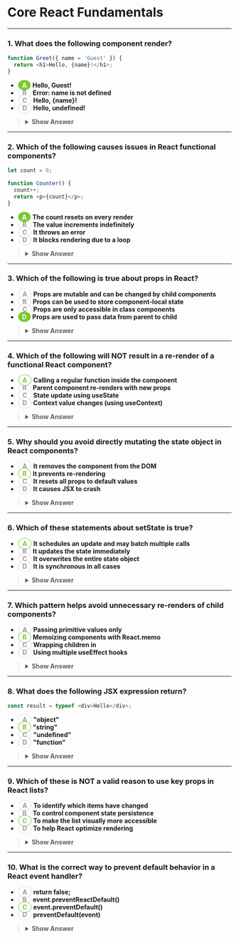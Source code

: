 # Core React Fundamentals

---

### 1. What does the following component render?

```js
function Greet({ name = 'Guest' }) {
  return <h1>Hello, {name}!</h1>;
}
```

- <span style="color: #fff; background: #7cc82f; border-radius: 50%; padding: 3px 9px; font-weight: bold;">A</span> <strong>Hello, Guest!</strong>   
- <span style="color: #999; border: 1px solid #ddd; border-radius: 50%; padding: 3px 9px; font-weight: bold;">B</span> <strong>Error: name is not defined</strong>
- <span style="color: #999; border: 1px solid #ddd; border-radius: 50%; padding: 3px 9px; font-weight: bold;">C</span> <strong>Hello, {name}!</strong>
- <span style="color: #999; border: 1px solid #ddd; border-radius: 50%; padding: 3px 9px; font-weight: bold;">D</span> <strong>Hello, undefined!</strong>

> <details>
> <summary><strong>Show Answer</strong></summary>
>
> <span style="color: #fff; background: #7cc82f; border-radius: 50%; padding: 3px 9px; font-weight: bold;">A</span> <strong>Hello, Guest!</strong>
>
> The component uses a default prop value for `name`, so it renders:  
> <code>Hello, Guest!</code>
> </details>

---

### 2. Which of the following causes issues in React functional components?

```js
let count = 0;

function Counter() {
  count++;
  return <p>{count}</p>;
}
```

- <span style="color: #fff; background: #7cc82f; border-radius: 50%; padding: 3px 9px; font-weight: bold;">A</span> <strong>The count resets on every render</strong>   
- <span style="color: #999; border: 1px solid #ddd; border-radius: 50%; padding: 3px 9px; font-weight: bold;">B</span> <strong>The value increments indefinitely</strong>
- <span style="color: #999; border: 1px solid #ddd; border-radius: 50%; padding: 3px 9px; font-weight: bold;">C</span> <strong>It throws an error</strong>
- <span style="color: #999; border: 1px solid #ddd; border-radius: 50%; padding: 3px 9px; font-weight: bold;">D</span> <strong>It blocks rendering due to a loop</strong>

> <details>
> <summary><strong>Show Answer</strong></summary>
>
> <span style="color: #fff; background: #7cc82f; border-radius: 50%; padding: 3px 9px; font-weight: bold;">A</span> <strong>The count resets on every render</strong>
>
> The variable `count` is re-declared every render, so it always starts from 0.
> </details>

---

### 3. Which of the following is true about props in React?

- <span style="color: #999; border: 1px solid #ddd; border-radius: 50%; padding: 3px 9px; font-weight: bold;">A</span> <strong>Props are mutable and can be changed by child components</strong>
- <span style="color: #999; border: 1px solid #ddd; border-radius: 50%; padding: 3px 9px; font-weight: bold;">B</span> <strong>Props can be used to store component-local state</strong>
- <span style="color: #999; border: 1px solid #ddd; border-radius: 50%; padding: 3px 9px; font-weight: bold;">C</span> <strong>Props are only accessible in class components</strong>
- <span style="color: #fff; background: #7cc82f; border-radius: 50%; padding: 3px 9px; font-weight: bold;">D</span> <strong>Props are used to pass data from parent to child</strong> 

> <details>
> <summary><strong>Show Answer</strong></summary>
>
> <span style="color: #fff; background: #7cc82f; border-radius: 50%; padding: 3px 9px; font-weight: bold;">D</span> <strong>Props are used to pass data from parent to child</strong>
>
> In React, props are read-only and are passed from parent to child components.
> </details>

---

### 4. Which of the following will NOT result in a re-render of a functional React component?

- <span style="color: #7cc82f; border: 1px solid #7cc82f; border-radius: 50%; padding: 3px 9px; font-weight: bold;">A</span> <strong>Calling a regular function inside the component</strong> ️
- <span style="color: #999; border: 1px solid #ddd; border-radius: 50%; padding: 3px 9px; font-weight: bold;">B</span> <strong>Parent component re-renders with new props</strong>
- <span style="color: #999; border: 1px solid #ddd; border-radius: 50%; padding: 3px 9px; font-weight: bold;">C</span> <strong>State update using useState</strong>
- <span style="color: #999; border: 1px solid #ddd; border-radius: 50%; padding: 3px 9px; font-weight: bold;">D</span> <strong>Context value changes (using useContext)</strong>

> <details>
> <summary><strong>Show Answer</strong></summary>
>
> <span style="color: #7cc82f; border: 1px solid #7cc82f; border-radius: 50%; padding: 3px 9px; font-weight: bold;">A</span> <strong>Calling a regular function inside the component</strong>
>
> Only state, props, or context changes can trigger a re-render.
> </details>

---

### 5. Why should you avoid directly mutating the state object in React components?

- <span style="color: #999; border: 1px solid #ddd; border-radius: 50%; padding: 3px 9px; font-weight: bold;">A</span> <strong>It removes the component from the DOM</strong>
- <span style="color: #7cc82f; border: 1px solid #7cc82f; border-radius: 50%; padding: 3px 9px; font-weight: bold;">B</span> <strong>It prevents re-rendering</strong> 
- <span style="color: #999; border: 1px solid #ddd; border-radius: 50%; padding: 3px 9px; font-weight: bold;">C</span> <strong>It resets all props to default values</strong>
- <span style="color: #999; border: 1px solid #ddd; border-radius: 50%; padding: 3px 9px; font-weight: bold;">D</span> <strong>It causes JSX to crash</strong>

> <details>
> <summary><strong>Show Answer</strong></summary>
>
> <span style="color: #7cc82f; border: 1px solid #7cc82f; border-radius: 50%; padding: 3px 9px; font-weight: bold;">B</span> <strong>It prevents re-rendering</strong>
>
> React doesn’t detect direct mutations, so no re-render occurs.
> </details>

---

### 6. Which of these statements about setState is true?

- <span style="color: #7cc82f; border: 1px solid #7cc82f; border-radius: 50%; padding: 3px 9px; font-weight: bold;">A</span> <strong>It schedules an update and may batch multiple calls</strong>️
- <span style="color: #999; border: 1px solid #ddd; border-radius: 50%; padding: 3px 9px; font-weight: bold;">B</span> <strong>It updates the state immediately</strong>
- <span style="color: #999; border: 1px solid #ddd; border-radius: 50%; padding: 3px 9px; font-weight: bold;">C</span> <strong>It overwrites the entire state object</strong>
- <span style="color: #999; border: 1px solid #ddd; border-radius: 50%; padding: 3px 9px; font-weight: bold;">D</span> <strong>It is synchronous in all cases</strong>

> <details>
> <summary><strong>Show Answer</strong></summary>
>
> <span style="color: #7cc82f; border: 1px solid #7cc82f; border-radius: 50%; padding: 3px 9px; font-weight: bold;">A</span> <strong>It schedules an update and may batch multiple calls</strong>
>
> `setState` is asynchronous and may batch state updates for performance.
> </details>

---

### 7. Which pattern helps avoid unnecessary re-renders of child components?

- <span style="color: #999; border: 1px solid #ddd; border-radius: 50%; padding: 3px 9px; font-weight: bold;">A</span> <strong>Passing primitive values only</strong>
- <span style="color: #7cc82f; border: 1px solid #7cc82f; border-radius: 50%; padding: 3px 9px; font-weight: bold;">B</span> <strong>Memoizing components with React.memo</strong>
- <span style="color: #999; border: 1px solid #ddd; border-radius: 50%; padding: 3px 9px; font-weight: bold;">C</span> <strong>Wrapping children in</strong>
- <span style="color: #999; border: 1px solid #ddd; border-radius: 50%; padding: 3px 9px; font-weight: bold;">D</span> <strong>Using multiple useEffect hooks</strong>

> <details>
> <summary><strong>Show Answer</strong></summary>
>
> <span style="color: #7cc82f; border: 1px solid #7cc82f; border-radius: 50%; padding: 3px 9px; font-weight: bold;">B</span> <strong>Memoizing components with React.memo</strong>
>
> `React.memo` prevents unnecessary re-renders for components with unchanged props.
> </details>

---

### 8. What does the following JSX expression return?

```js
const result = typeof <div>Hello</div>;
```

- <span style="color: #999; border: 1px solid #ddd; border-radius: 50%; padding: 3px 9px; font-weight: bold;">A</span> <strong>"object"</strong>
- <span style="color: #7cc82f; border: 1px solid #7cc82f; border-radius: 50%; padding: 3px 9px; font-weight: bold;">B</span> <strong>"string"</strong>
- <span style="color: #999; border: 1px solid #ddd; border-radius: 50%; padding: 3px 9px; font-weight: bold;">C</span> <strong>"undefined"</strong>
- <span style="color: #999; border: 1px solid #ddd; border-radius: 50%; padding: 3px 9px; font-weight: bold;">D</span> <strong>"function"</strong>

> <details>
> <summary><strong>Show Answer</strong></summary>
>
> <span style="color: #7cc82f; border: 1px solid #7cc82f; border-radius: 50%; padding: 3px 9px; font-weight: bold;">B</span> <strong>"string"</strong>
>
> The type of a JSX tag is "string" (for built-in elements like div).
> </details>

---

### 9. Which of these is NOT a valid reason to use key props in React lists?

- <span style="color: #999; border: 1px solid #ddd; border-radius: 50%; padding: 3px 9px; font-weight: bold;">A</span> <strong>To identify which items have changed</strong>
- <span style="color: #999; border: 1px solid #ddd; border-radius: 50%; padding: 3px 9px; font-weight: bold;">B</span> <strong>To control component state persistence</strong>
- <span style="color: #7cc82f; border: 1px solid #7cc82f; border-radius: 50%; padding: 3px 9px; font-weight: bold;">C</span> <strong>To make the list visually more accessible</strong>
- <span style="color: #999; border: 1px solid #ddd; border-radius: 50%; padding: 3px 9px; font-weight: bold;">D</span> <strong>To help React optimize rendering</strong>

> <details>
> <summary><strong>Show Answer</strong></summary>
>
> <span style="color: #7cc82f; border: 1px solid #7cc82f; border-radius: 50%; padding: 3px 9px; font-weight: bold;">C</span> <strong>To make the list visually more accessible</strong>
>
> Key props are for React’s reconciliation, not accessibility.
> </details>

---

### 10. What is the correct way to prevent default behavior in a React event handler?

- <span style="color: #999; border: 1px solid #ddd; border-radius: 50%; padding: 3px 9px; font-weight: bold;">A</span> <strong>return false;</strong>
- <span style="color: #999; border: 1px solid #ddd; border-radius: 50%; padding: 3px 9px; font-weight: bold;">B</span> <strong>event.preventReactDefault()</strong>
- <span style="color: #7cc82f; border: 1px solid #7cc82f; border-radius: 50%; padding: 3px 9px; font-weight: bold;">C</span> <strong>event.preventDefault()</strong>
- <span style="color: #999; border: 1px solid #ddd; border-radius: 50%; padding: 3px 9px; font-weight: bold;">D</span> <strong>preventDefault(event)</strong>

> <details>
> <summary><strong>Show Answer</strong></summary>
>
> <span style="color: #7cc82f; border: 1px solid #7cc82f; border-radius: 50%; padding: 3px 9px; font-weight: bold;">C</span> <strong>event.preventDefault()</strong>
>
> This is the correct and standard way in React to prevent default browser behavior.
> </details>
